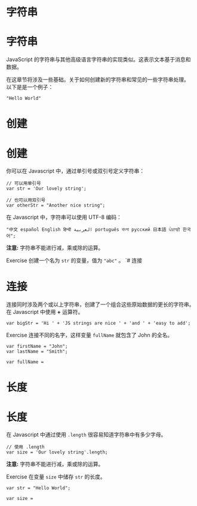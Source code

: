 # 字符串

# 字符串

JavaScript 的字符串与其他高级语言字符串的实现类似。这表示文本基于消息和数据。

在这章节将涉及一些基础。关于如何创建新的字符串和常见的一些字符串处理。 以下是是一个例子：

```
"Hello World" 
```

# 创建

# 创建

你可以在 Javascript 中，通过单引号或双引号定义字符串：

```
// 可以用单引号
var str = 'Our lovely string';

// 也可以用双引号
var otherStr = "Another nice string"; 
```

在 Javascript 中，字符串可以使用 UTF-8 编码：

```
"中文 español English हिन्दी العربية português বাংলা русский 日本語 ਪੰਜਾਬੀ 한국어"; 
```

**注意:** 字符串不能进行减，乘或除的运算。

Exercise 创建一个名为 `str` 的变量，值为 `"abc"` 。 `# 连接

# 连接

连接同时涉及两个或以上字符串，创建了一个组合这些原始数据的更长的字符串。在 Javascript 中使用 **+** 运算符。

```
var bigStr = 'Hi ' + 'JS strings are nice ' + 'and ' + 'easy to add'; 
```

Exercise 连接不同的名字，这样变量 `fullName` 就包含了 John 的全名。

```
var firstName = "John";
var lastName = "Smith";

var fullName =
```

# 长度

# 长度

在 Javascript 中通过使用 `.length` 很容易知道字符串中有多少字母。

```
// 使用 .length
var size = 'Our lovely string'.length; 
```

**注意:** 字符串不能进行减，乘或除的运算。

Exercise 在变量 `size` 中储存 `str` 的长度。

```
var str = "Hello World";

var size =
```